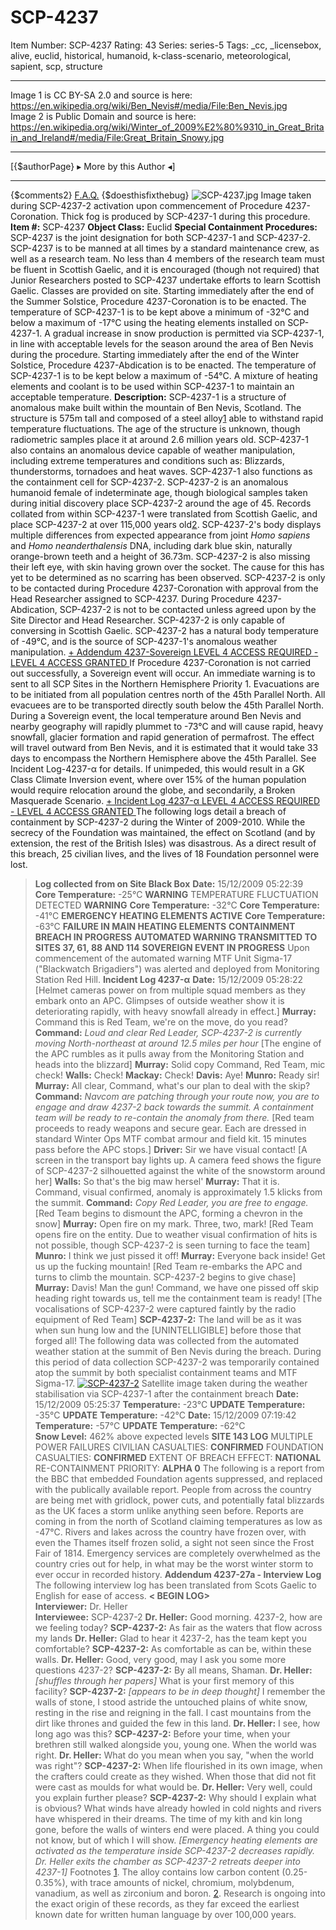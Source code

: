 # SCP-4237
Item Number: SCP-4237
Rating: 43
Series: series-5
Tags: _cc, _licensebox, alive, euclid, historical, humanoid, k-class-scenario, meteorological, sapient, scp, structure

---

Image 1 is CC BY-SA 2.0 and source is here: <https://en.wikipedia.org/wiki/Ben_Nevis#/media/File:Ben_Nevis.jpg>  
Image 2 is Public Domain and source is here: <https://en.wikipedia.org/wiki/Winter_of_2009%E2%80%9310_in_Great_Britain_and_Ireland#/media/File:Great_Britain_Snowy.jpg>
* * *
[{$authorPage} ▸ More by this Author ◂]
* * *
{$comments2}
[F.A.Q.](https://scp-wiki.wikidot.com/component:info-ayers)
{$doesthisfixthebug}
![SCP-4237.jpg](https://scp-wiki.wdfiles.com/local--files/scp-4237/SCP-4237.jpg)
Image taken during SCP-4237-2 activation upon commencement of Procedure 4237-Coronation. Thick fog is produced by SCP-4237-1 during this procedure.
**Item #:** SCP-4237
**Object Class:** Euclid
**Special Containment Procedures:** SCP-4237 is the joint designation for both SCP-4237-1 and SCP-4237-2. SCP-4237 is to be manned at all times by a standard maintenance crew, as well as a research team. No less than 4 members of the research team must be fluent in Scottish Gaelic, and it is encouraged (though not required) that Junior Researchers posted to SCP-4237 undertake efforts to learn Scottish Gaelic. Classes are provided on site.
Starting immediately after the end of the Summer Solstice, Procedure 4237-Coronation is to be enacted. The temperature of SCP-4237-1 is to be kept above a minimum of -32°C and below a maximum of -17°C using the heating elements installed on SCP-4237-1. A gradual increase in snow production is permitted via SCP-4237-1, in line with acceptable levels for the season around the area of Ben Nevis during the procedure.
Starting immediately after the end of the Winter Solstice, Procedure 4237-Abdication is to be enacted. The temperature of SCP-4237-1 is to be kept below a maximum of -54°C. A mixture of heating elements and coolant is to be used within SCP-4237-1 to maintain an acceptable temperature.
**Description:** SCP-4237-1 is a structure of anomalous make built within the mountain of Ben Nevis, Scotland. The structure is 575m tall and composed of a steel alloy[1](javascript:;) able to withstand rapid temperature fluctuations. The age of the structure is unknown, though radiometric samples place it at around 2.6 million years old. SCP-4237-1 also contains an anomalous device capable of weather manipulation, including extreme temperatures and conditions such as: Blizzards, thunderstorms, tornadoes and heat waves. SCP-4237-1 also functions as the containment cell for SCP-4237-2.
SCP-4237-2 is an anomalous humanoid female of indeterminate age, though biological samples taken during initial discovery place SCP-4237-2 around the age of 45. Records collated from within SCP-4237-1 were translated from Scottish Gaelic, and place SCP-4237-2 at over 115,000 years old[2](javascript:;). SCP-4237-2's body displays multiple differences from expected appearance from joint _Homo sapiens_ and _Homo neanderthalensis_ DNA, including dark blue skin, naturally orange-brown teeth and a height of 36.73m. SCP-4237-2 is also missing their left eye, with skin having grown over the socket. The cause for this has yet to be determined as no scarring has been observed.
SCP-4237-2 is only to be contacted during Procedure 4237-Coronation with approval from the Head Researcher assigned to SCP-4237. During Procedure 4237-Abdication, SCP-4237-2 is not to be contacted unless agreed upon by the Site Director and Head Researcher. SCP-4237-2 is only capable of conversing in Scottish Gaelic. SCP-4237-2 has a natural body temperature of -49°C, and is the source of SCP-4237-1's anomalous weather manipulation.
[\+ Addendum 4237-Sovereign LEVEL 4 ACCESS REQUIRED ](javascript:;)
[\- LEVEL 4 ACCESS GRANTED ](javascript:;)
If Procedure 4237-Coronation is not carried out successfully, a Sovereign event will occur. An immediate warning is to sent to all SCP Sites in the Northern Hemisphere Priority 1. Evacuations are to be initiated from all population centres north of the 45th Parallel North. All evacuees are to be transported directly south below the 45th Parallel North.
During a Sovereign event, the local temperature around Ben Nevis and nearby geography will rapidly plummet to -73°C and will cause rapid, heavy snowfall, glacier formation and rapid generation of permafrost. The effect will travel outward from Ben Nevis, and it is estimated that it would take 33 days to encompass the Northern Hemisphere above the 45th Parallel. See Incident Log-4237-α for details.
If unimpeded, this would result in a GK Class Climate Inversion event, where over 15% of the human population would require relocation around the globe, and secondarily, a Broken Masquerade Scenario.
[\+ Incident Log 4237-α LEVEL 4 ACCESS REQUIRED ](javascript:;)
[\- LEVEL 4 ACCESS GRANTED ](javascript:;)
The following logs detail a breach of containment by SCP-4237-2 during the Winter of 2009-2010. While the secrecy of the Foundation was maintained, the effect on Scotland (and by extension, the rest of the British Isles) was disastrous. As a direct result of this breach, 25 civilian lives, and the lives of 18 Foundation personnel were lost.
> **Log collected from on Site Black Box**
> **Date:** 15/12/2009 05:22:39
> **Core Temperature:** -25°C
> **WARNING** TEMPERATURE FLUCTUATION DETECTED **WARNING**
> **Core Temperature:** -32°C
> **Core Temperature:** -41°C
> **EMERGENCY HEATING ELEMENTS ACTIVE**
> **Core Temperature:** -63°C
> **FAILURE IN MAIN HEATING ELEMENTS**
> **CONTAINMENT BREACH IN PROGRESS**
> **AUTOMATED WARNING TRANSMITTED TO SITES 37, 61, 88 AND 114**
> **SOVEREIGN EVENT IN PROGRESS**
Upon commencement of the automated warning MTF Unit Sigma-17 ("Blackwatch Brigadiers") was alerted and deployed from Monitoring Station Red Hill.
> **Incident Log 4237-α**
> **Date:** 15/12/2009 05:28:22
> [Helmet cameras power on from multiple squad members as they embark onto an APC. Glimpses of outside weather show it is deteriorating rapidly, with heavy snowfall already in effect.]
> **Murray:** Command this is Red Team, we're on the move, do you read?
> **Command:** _Loud and clear Red Leader, SCP-4237-2 is currently moving North-northeast at around 12.5 miles per hour_
> [The engine of the APC rumbles as it pulls away from the Monitoring Station and heads into the blizzard]
> **Murray:** Solid copy Command, Red Team, mic check!
> **Walls:** Check!
> **Mackay:** Check!
> **Davis:** Aye!
> **Munro:** Ready sir!
> **Murray:** All clear, Command, what's our plan to deal with the skip?
> **Command:** _Navcom are patching through your route now, you are to engage and draw 4237-2 back towards the summit. A containment team will be ready to re-contain the anomaly from there._
> [Red team proceeds to ready weapons and secure gear. Each are dressed in standard Winter Ops MTF combat armour and field kit. 15 minutes pass before the APC stops.]
> **Driver:** Sir we have visual contact!
> [A screen in the transport bay lights up. A camera feed shows the figure of SCP-4237-2 silhouetted against the white of the snowstorm around her]
> **Walls:** So that's the big maw hersel'
> **Murray:** That it is. Command, visual confirmed, anomaly is approximately 1.5 klicks from the summit.
> **Command:** _Copy Red Leader, you are free to engage._
> [Red Team begins to dismount the APC, forming a chevron in the snow]
> **Murray:** Open fire on my mark. Three, two, mark!
> [Red Team opens fire on the entity. Due to weather visual confirmation of hits is not possible, though SCP-4237-2 is seen turning to face the team]
> **Munro:** I think we just pissed it off!
> **Murray:** Everyone back inside! Get us up the fucking mountain!
> [Red Team re-embarks the APC and turns to climb the mountain. SCP-4237-2 begins to give chase]
> **Murray:** Davis! Man the gun! Command, we have one pissed off skip heading right towards us, tell me the containment team is ready!
> [The vocalisations of SCP-4237-2 were captured faintly by the radio equipment of Red Team]
> **SCP-4237-2:** The land will be as it was when sun hung low and the [UNINTELLIGIBLE] before those that forged all!
The following data was collected from the automated weather station at the summit of Ben Nevis during the breach. During this period of data collection SCP-4237-2 was temporarily contained atop the summit by both specialist containment teams and MTF Sigma-17.
[![SCP-4237-2](https://scp-wiki.wdfiles.com/local--resized-images/scp-4237/SCP-4237-2/medium.jpg)](https://scp-wiki.wdfiles.com/local--files/scp-4237/SCP-4237-2)
Satellite image taken during the weather stabilisation via SCP-4237-1 after the containment breach
> **Date:** 15/12/2009 05:25:37
> **Temperature:** -23°C
> **UPDATE**
> **Temperature:** -35°C
> **UPDATE**
> **Temperature:** -42°C
> **Date:** 15/12/2009 07:19:42
> **Temperature:** -57°C
> **UPDATE**
> **Temperature:** -62°C  
>  **Snow Level:** 462% above expected levels
> **SITE 143 LOG**
> MULTIPLE POWER FAILURES
> CIVILIAN CASUALTIES: **CONFIRMED**
> FOUNDATION CASUALTIES: **CONFIRMED**
> EXTENT OF BREACH EFFECT: **NATIONAL**
> RE-CONTAINMENT PRIORITY: **ALPHA 0**
The following is a report from the BBC that embedded Foundation agents suppressed, and replaced with the publically available report.
> People from across the country are being met with gridlock, power cuts, and potentially fatal blizzards as the UK faces a storm unlike anything seen before. Reports are coming in from the north of Scotland claiming temperatures as low as -47°C. Rivers and lakes across the country have frozen over, with even the Thames itself frozen solid, a sight not seen since the Frost Fair of 1814. Emergency services are completely overwhelmed as the country cries out for help, in what may be the worst winter storm to ever occur in recorded history.
**Addendum 4237-27a - Interview Log**
The following interview log has been translated from Scots Gaelic to English for ease of access.
> **< BEGIN LOG>**  
>  **Interviewer:** Dr. Heller  
>  **Interviewee:** SCP-4237-2
> **Dr. Heller:** Good morning. 4237-2, how are we feeling today?
> **SCP-4237-2:** As fair as the waters that flow across my lands
> **Dr. Heller:** Glad to hear it 4237-2, has the team kept you comfortable?
> **SCP-4237-2:** As comfortable as can be, within these walls.
> **Dr. Heller:** Good, very good, may I ask you some more questions 4237-2?
> **SCP-4237-2:** By all means, Shaman.
> **Dr. Heller:** _[shuffles through her papers]_ What is your first memory of this facility?
> **SCP-4237-2:** _[appears to be in deep thought]_ I remember the walls of stone, I stood astride the untouched plains of white snow, resting in the rise and reigning in the fall. I cast mountains from the dirt like thrones and guided the few in this land.
> **Dr. Heller:** I see, how long ago was this?
> **SCP-4237-2:** Before your time, when your brethren still walked alongside you, young one. When the world was right.
> **Dr. Heller:** What do you mean when you say, "when the world was right"?
> **SCP-4237-2:** When life flourished in its own image, when the crafters could create as they wished. When those that did not fit were cast as moulds for what would be.
> **Dr. Heller:** Very well, could you explain further please?
> **SCP-4237-2:** Why should I explain what is obvious? What winds have already howled in cold nights and rivers have whispered in their dreams. The time of my kith and kin long gone, before the walls of winters end were placed. A thing you could not know, but of which I will show.
> _[Emergency heating elements are activated as the temperature inside SCP-4237-2 decreases rapidly. Dr. Heller exits the chamber as SCP-4237-2 retreats deeper into 4237-1]_
Footnotes
[1](javascript:;). The alloy contains low carbon content (0.25-0.35%), with trace amounts of nickel, chromium, molybdenum, vanadium, as well as zirconium and boron.
[2](javascript:;). Research is ongoing into the exact origin of these records, as they far exceed the earliest known date for written human language by over 100,000 years.